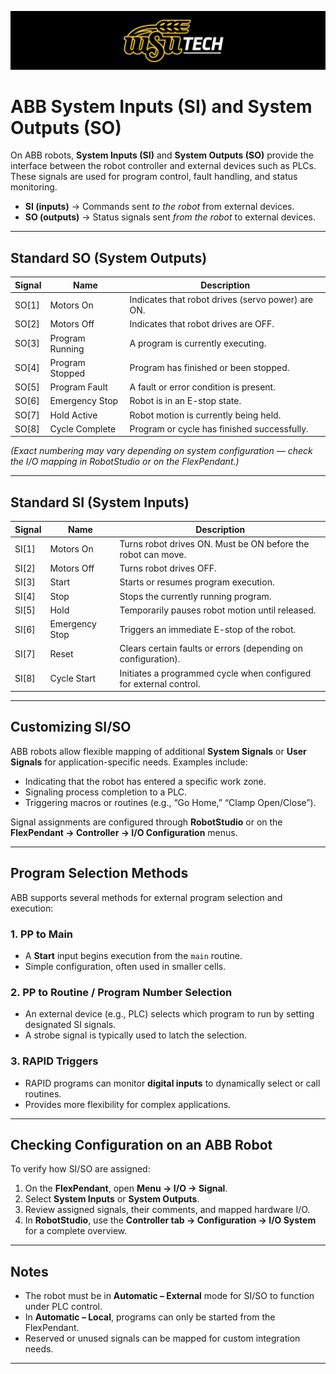 ![LOGO](./LOGO.png)

# ABB System Inputs (SI) and System Outputs (SO)

On ABB robots, **System Inputs (SI)** and **System Outputs (SO)** provide the interface between the robot controller and external devices such as PLCs. These signals are used for program control, fault handling, and status monitoring.  

- **SI (inputs)** → Commands sent *to the robot* from external devices.  
- **SO (outputs)** → Status signals sent *from the robot* to external devices.  

---

## Standard SO (System Outputs)

| Signal | Name             | Description                                                                 |
|--------|------------------|-----------------------------------------------------------------------------|
| SO[1]  | Motors On        | Indicates that robot drives (servo power) are ON.                          |
| SO[2]  | Motors Off       | Indicates that robot drives are OFF.                                       |
| SO[3]  | Program Running  | A program is currently executing.                                          |
| SO[4]  | Program Stopped  | Program has finished or been stopped.                                      |
| SO[5]  | Program Fault    | A fault or error condition is present.                                     |
| SO[6]  | Emergency Stop   | Robot is in an E-stop state.                                               |
| SO[7]  | Hold Active      | Robot motion is currently being held.                                      |
| SO[8]  | Cycle Complete   | Program or cycle has finished successfully.                                |

*(Exact numbering may vary depending on system configuration — check the I/O mapping in RobotStudio or on the FlexPendant.)*

---

## Standard SI (System Inputs)

| Signal | Name         | Description                                                                 |
|--------|--------------|-----------------------------------------------------------------------------|
| SI[1]  | Motors On    | Turns robot drives ON. Must be ON before the robot can move.                |
| SI[2]  | Motors Off   | Turns robot drives OFF.                                                     |
| SI[3]  | Start        | Starts or resumes program execution.                                        |
| SI[4]  | Stop         | Stops the currently running program.                                        |
| SI[5]  | Hold         | Temporarily pauses robot motion until released.                             |
| SI[6]  | Emergency Stop | Triggers an immediate E-stop of the robot.                                |
| SI[7]  | Reset        | Clears certain faults or errors (depending on configuration).               |
| SI[8]  | Cycle Start  | Initiates a programmed cycle when configured for external control.          |

---

## Customizing SI/SO

ABB robots allow flexible mapping of additional **System Signals** or **User Signals** for application-specific needs. Examples include:

- Indicating that the robot has entered a specific work zone.  
- Signaling process completion to a PLC.  
- Triggering macros or routines (e.g., “Go Home,” “Clamp Open/Close”).  

Signal assignments are configured through **RobotStudio** or on the **FlexPendant → Controller → I/O Configuration** menus.  

---

## Program Selection Methods

ABB supports several methods for external program selection and execution:  

### 1. PP to Main
- A **Start** input begins execution from the `main` routine.  
- Simple configuration, often used in smaller cells.  

### 2. PP to Routine / Program Number Selection
- An external device (e.g., PLC) selects which program to run by setting designated SI signals.  
- A strobe signal is typically used to latch the selection.  

### 3. RAPID Triggers
- RAPID programs can monitor **digital inputs** to dynamically select or call routines.  
- Provides more flexibility for complex applications.  

---

## Checking Configuration on an ABB Robot

To verify how SI/SO are assigned:

1. On the **FlexPendant**, open **Menu → I/O → Signal**.  
2. Select **System Inputs** or **System Outputs**.  
3. Review assigned signals, their comments, and mapped hardware I/O.  
4. In **RobotStudio**, use the **Controller tab → Configuration → I/O System** for a complete overview.  

---

## Notes

- The robot must be in **Automatic – External** mode for SI/SO to function under PLC control.  
- In **Automatic – Local**, programs can only be started from the FlexPendant.  
- Reserved or unused signals can be mapped for custom integration needs.  

---
